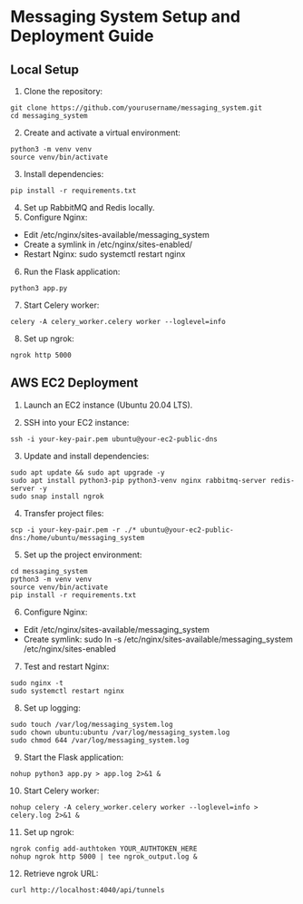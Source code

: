 # Messaging System Setup and Deployment Guide
## Local Setup
1. Clone the repository:

```
git clone https://github.com/yourusername/messaging_system.git
cd messaging_system
```

2. Create and activate a virtual environment:

```
python3 -m venv venv
source venv/bin/activate
```

3. Install dependencies:

```
pip install -r requirements.txt
```

4. Set up RabbitMQ and Redis locally.
5. Configure Nginx:

- Edit /etc/nginx/sites-available/messaging_system
- Create a symlink in /etc/nginx/sites-enabled/
- Restart Nginx: sudo systemctl restart nginx
  
6. Run the Flask application:

```
python3 app.py
```

7. Start Celery worker:

```
celery -A celery_worker.celery worker --loglevel=info
```

8. Set up ngrok:
   
```
ngrok http 5000
```

## AWS EC2 Deployment
1. Launch an EC2 instance (Ubuntu 20.04 LTS).

2. SSH into your EC2 instance:

```
ssh -i your-key-pair.pem ubuntu@your-ec2-public-dns
```

3. Update and install dependencies:

```
sudo apt update && sudo apt upgrade -y
sudo apt install python3-pip python3-venv nginx rabbitmq-server redis-server -y
sudo snap install ngrok
```

4. Transfer project files:

```
scp -i your-key-pair.pem -r ./* ubuntu@your-ec2-public-dns:/home/ubuntu/messaging_system
```

5. Set up the project environment:

```
cd messaging_system
python3 -m venv venv
source venv/bin/activate
pip install -r requirements.txt
```

6. Configure Nginx:

- Edit /etc/nginx/sites-available/messaging_system
- Create symlink: sudo ln -s /etc/nginx/sites-available/messaging_system /etc/nginx/sites-enabled

7. Test and restart Nginx:

```
sudo nginx -t
sudo systemctl restart nginx
```

8. Set up logging:

```
sudo touch /var/log/messaging_system.log
sudo chown ubuntu:ubuntu /var/log/messaging_system.log
sudo chmod 644 /var/log/messaging_system.log
```

9. Start the Flask application:

```
nohup python3 app.py > app.log 2>&1 &
```

10. Start Celery worker:

```
nohup celery -A celery_worker.celery worker --loglevel=info > celery.log 2>&1 &
```

11. Set up ngrok:

```
ngrok config add-authtoken YOUR_AUTHTOKEN_HERE
nohup ngrok http 5000 | tee ngrok_output.log &
```

12. Retrieve ngrok URL:

```
curl http://localhost:4040/api/tunnels
```